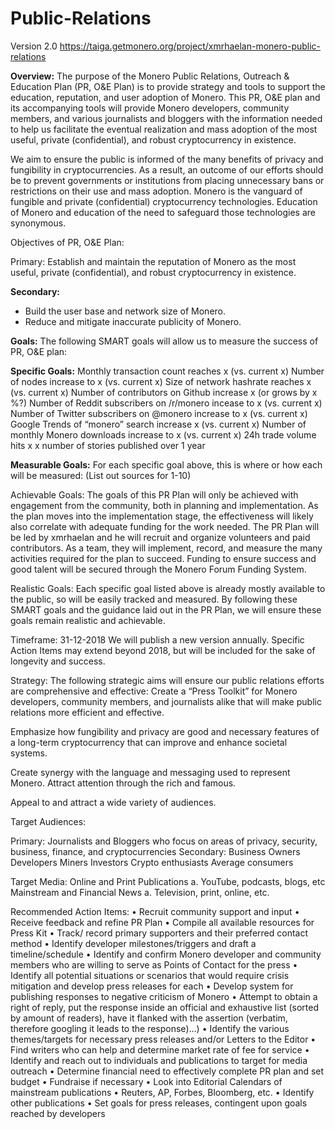 # Public-Relations
Version 2.0 https://taiga.getmonero.org/project/xmrhaelan-monero-public-relations

**Overview:** The purpose of the Monero Public Relations, Outreach & Education Plan (PR, O&E Plan) is to provide strategy and tools to support the education, reputation, and user adoption of Monero. This PR, O&E plan and its accompanying tools will provide Monero developers, community members, and various journalists and bloggers with the information needed to help us facilitate the eventual realization and mass adoption of the most useful, private (confidential), and robust cryptocurrency in existence.

We aim to ensure the public is informed of the many benefits of privacy and fungibility in cryptocurrencies. As a result, an outcome of our efforts should be to prevent governments or institutions from placing unnecessary bans or restrictions on their use and mass adoption. Monero is the vanguard of fungible and private (confidential) cryptocurrency technologies. Education of Monero and education of the need to safeguard those technologies are synonymous.

Objectives of PR, O&E Plan:

Primary: Establish and maintain the reputation of Monero as the most useful, private (confidential), and robust cryptocurrency in existence.

**Secondary:**
- Build the user base and network size of Monero.
- Reduce and mitigate inaccurate publicity of Monero.

**Goals:** The following SMART goals will allow us to measure the success of PR, O&E plan:

**Specific Goals:**
Monthly transaction count reaches x (vs. current x)
Number of nodes increase to x (vs. current x)
Size of network hashrate reaches x (vs. current x)
Number of contributors on Github increase x (or grows by x %?)
Number of Reddit subscribers on /r/monero incease to x (vs. current x)
Number of Twitter subscribers on @monero increase to x (vs. current x)
Google Trends of “monero” search increase x (vs. current x)
Number of monthly Monero downloads increase to x (vs. current x) 24h trade volume hits x x number of stories published over 1 year

**Measurable Goals:** For each specific goal above, this is where or how each will be measured: (List out sources for 1-10)

Achievable Goals: The goals of this PR Plan will only be achieved with engagement from the community, both in planning and implementation. As the plan moves into the implementation stage, the effectiveness will likely also correlate with adequate funding for the work needed. The PR Plan will be led by xmrhaelan and he will recruit and organize volunteers and paid contributors. As a team, they will implement, record, and measure the many activities required for the plan to succeed. Funding to ensure success and good talent will be secured through the Monero Forum Funding System.

Realistic Goals: Each specific goal listed above is already mostly available to the public, so will be easily tracked and measured. By following these SMART goals and the guidance laid out in the PR Plan, we will ensure these goals remain realistic and achievable.

Timeframe: 31-12-2018 We will publish a new version annually. Specific Action Items may extend beyond 2018, but will be included for the sake of longevity and success.

Strategy: The following strategic aims will ensure our public relations efforts are comprehensive and effective: Create a “Press Toolkit” for Monero developers, community members, and journalists alike that will make public relations more efficient and effective.

Emphasize how fungibility and privacy are good and necessary features of a long-term cryptocurrency that can improve and enhance societal systems.

Create synergy with the language and messaging used to represent Monero. Attract attention through the rich and famous.

Appeal to and attract a wide variety of audiences.

Target Audiences:

Primary: Journalists and Bloggers who focus on areas of privacy, security, business, finance, and cryptocurrencies Secondary: Business Owners Developers Miners Investors Crypto enthusiasts Average consumers

Target Media: Online and Print Publications a. YouTube, podcasts, blogs, etc Mainstream and Financial News a. Television, print, online, etc.

Recommended Action Items: • Recruit community support and input • Receive feedback and refine PR Plan • Compile all available resources for Press Kit • Track/ record primary supporters and their preferred contact method • Identify developer milestones/triggers and draft a timeline/schedule • Identify and confirm Monero developer and community members who are willing to serve as Points of Contact for the press • Identify all potential situations or scenarios that would require crisis mitigation and develop press releases for each • Develop system for publishing responses to negative criticism of Monero • Attempt to obtain a right of reply, put the response inside an official and exhaustive list (sorted by amount of readers), have it flanked with the assertion (verbatim, therefore googling it leads to the response)...) • Identify the various themes/targets for necessary press releases and/or Letters to the Editor • Find writers who can help and determine market rate of fee for service • Identify and reach out to individuals and publications to target for media outreach • Determine financial need to effectively complete PR plan and set budget • Fundraise if necessary • Look into Editorial Calendars of mainstream publications • Reuters, AP, Forbes, Bloomberg, etc. • Identify other publications • Set goals for press releases, contingent upon goals reached by developers
